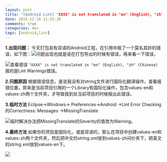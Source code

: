 ```yaml
---
layout: post
title: "[Android Lint] "XXXX" is not translated in "en" (English), "zh" (Chinese)"
date: 2015-12-18 11:25:20
comments: true
categories: dev
tags: [android,lint]
---
```


**1.出现问题：**
今天打包具有双语的Android工程，在引用中报了一个莫名其妙的错误，如下图：![问题出现](http://upload-images.jianshu.io/upload_images/1346485-9f5db7fa9ddc3794?imageMogr2/auto-orient/strip%7CimageView2/2/w/1240)也就是说在打包导出的时候有错误，再来看一下错误，

![查看错误](http://upload-images.jianshu.io/upload_images/1346485-7f4f372bce484193?imageMogr2/auto-orient/strip%7CimageView2/2/w/1240)
`"XXXX" is not translated in "en" (English), "zh" (Chinese)`报的是Lint Warnings错误。

**2.问题原因**
根据错误信息，是说我没有对string文件进行国际化翻译操作，查看报错位置，原来是当前项目引用的一个Library有国际化操作，包含values-en和values-zh两个文件夹，才导致我到处当前项目的时候报出此错误。

**3.临时方法**
Eclipse-&gt;Windows-&gt; Preferences-&gt;Android -&gt;Lint Error Checking的Correctness: Messages -&gt;MissingTranslate

![临时解决办法](http://upload-images.jianshu.io/upload_images/1346485-91bc4d9d675bd8ae?imageMogr2/auto-orient/strip%7CimageView2/2/w/1240)把MissingTranslate的Severity的值改为Warning。

**4.最终方法**
如果你的项目是国际化，或是双语的，那么在项目中创建values-en和values-zh两个文件夹，然后把中文的string.xml放到values-zh问价夹下，把英文的string.xml放到values-en下。

![](http://upload-images.jianshu.io/upload_images/1346485-b68b95be37fc455e.jpg?imageMogr2/auto-orient/strip%7CimageView2/2/w/1240)